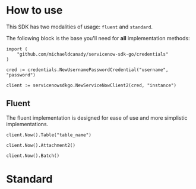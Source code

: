# How to use

This SDK has two modalities of usage: `fluent` and `standard`.

The following block is the base you'll need for **all** implementation methods:
```golang
import (
    "github.com/michaeldcanady/servicenow-sdk-go/credentials"
)

cred := credentials.NewUsernamePasswordCredential("username", "password")

client := servicenowsdkgo.NewServiceNowClient2(cred, "instance")
```

## Fluent

The fluent implementation is designed for ease of use and more simplistic implementations. 

``` golang {title="Table API"}
client.Now().Table("table_name")
```

``` golang {title="Attachment API"}
client.Now().Attachment2()
```

``` golang {title="Batch API"}
client.Now().Batch()
```

# Standard